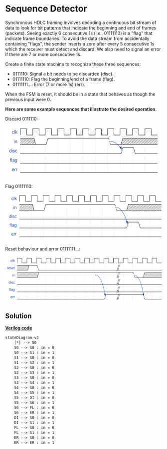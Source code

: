# Sequence Detector

Synchronous HDLC framing involves decoding a continuous bit stream of data to look for bit patterns that indicate the beginning and end of frames (packets). Seeing exactly 6 consecutive 1s (i.e., 01111110) is a "flag" that indicate frame boundaries. To avoid the data stream from accidentally containing "flags", the sender inserts a zero after every 5 consecutive 1s which the receiver must detect and discard. We also need to signal an error if there are 7 or more consecutive 1s.

Create a finite state machine to recognize these three sequences:

- 0111110: Signal a bit needs to be discarded (disc).
- 01111110: Flag the beginning/end of a frame (flag).
- 01111111...: Error (7 or more 1s) (err).

When the FSM is reset, it should be in a state that behaves as though the previous input were 0.

**Here are some example sequences that illustrate the desired operation.**

Discard 0111110:

![alt text](image.png)

Flag 01111110:

![alt text](image-1.png)

Reset behaviour and error 01111111...:

![alt text](image-2.png)


## Solution

[**Verilog code**](solution.v)

```mermaid
stateDiagram-v2
    [*] --> S0
    S0 --> S0 : in = 0
    S0 --> S1 : in = 1
    S1 --> S0 : in = 0
    S1 --> S2 : in = 1
    S2 --> S0 : in = 0
    S2 --> S3 : in = 1
    S3 --> S0 : in = 0
    S3 --> S4 : in = 1
    S4 --> S0 : in = 0
    S4 --> S5 : in = 1
    S5 --> DI : in = 0
    S5 --> S6 : in = 1
    S6 --> FL : in = 0
    S6 --> ER : in = 1
    DI --> S0 : in = 0
    DI --> S1 : in = 1
    FL --> S0 : in = 0
    FL --> S1 : in = 1
    ER --> S0 : in = 0
    ER --> ER : in = 1
```